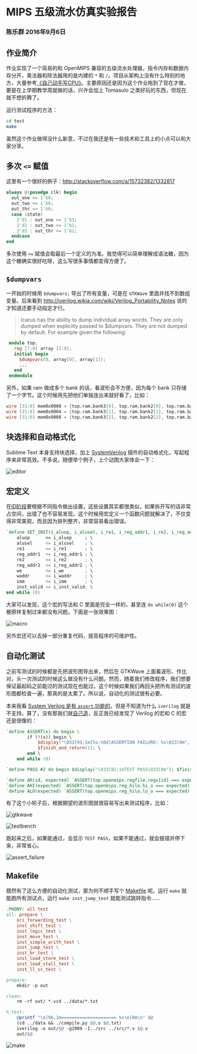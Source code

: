 # MIPS 五级流水仿真实验报告

### 陈乐群 2016年9月6日

## 作业简介

作业实现了一个简易的和 OpenMIPS 兼容的五级流水处理器，指令内存和数据内存分开，乘法器和除法器用的是内建的 `*` 和 `/`。项目从架构上没有什么特别的地方，大量参考[《自己动手写CPU》](http://blog.csdn.net/leishangwen/article/category/5723475)。主要原因还是因为这个作业拖到了现在才做，要是在上学期教学周就做的话，兴许会加上 Tomasulo 之类好玩的东西，但现在就不想折腾了。

运行测试程序的方法：

```bash
cd test
make
```

虽然这个作业做得没什么新意，不过在我还是有一些技术和工具上的小点可以和大家分享。

## 多次 `<=` 赋值

这里有一个很好的例子：<http://stackoverflow.com/a/15732382/1332817>

```verilog
always @(posedge clk) begin
  out_one <= 1'b0;
  out_two <= 1'b0;
  out_thr <= 1'b0;
  case (state)
    2'd1 : out_one <= 1'b1;
    2'd2 : out_two <= 1'b1;
    2'd3 : out_thr <= 1'b1;
  endcase
end
```

多次使用 `<=` 赋值会取最后一个定义的为准。我觉得可以简单理解成语法糖，因为这个糖确实很好吃呀，这么写很多事情都变得方便了。

## `$dumpvars`

一开始的时候用 `$dumpvars;` 导出了所有变量，可是在 `GTKWave` 里面并找不到数组变量。后来看到 <http://iverilog.wikia.com/wiki/Verilog_Portability_Notes> 说的才知道还要手动指定才行。

> Icarus has the ability to dump individual array words. They are only dumped when explicitly passed to $dumpvars.  They are not dumped by default. For example given the following:

```verilog
 module top;
   reg [7:0] array [2:0];
   initial begin
     $dumpvars(0, array[0], array[1]);
     ...
   end
 endmodule
```
 
另外，如果 ram 做成多个 bank 的话，看波形会不方便，因为每个 bank 只存储了一个字节。这个时候用先把他们单独连出来就好看了，比如：

```verilog
wire [31:0] mem0x0000 = {top.ram.bank3[0], top.ram.bank2[0], top.ram.bank1[0], top.ram.bank0[0]};
wire [31:0] mem0x0004 = {top.ram.bank3[1], top.ram.bank2[1], top.ram.bank1[1], top.ram.bank0[1]};
wire [31:0] mem0x0008 = {top.ram.bank3[2], top.ram.bank2[2], top.ram.bank1[2], top.ram.bank0[2]};
```


## 块选择和自动格式化

Sublime Text 本身支持块选择，加上 [SystemVerilog](https://packagecontrol.io/packages/SystemVerilog) 插件的自动格式化，写起程序来非常高效。不多说，随便举个例子，上个动图大家体会一下：

![editor](https://github.com/abcdabcd987/toy-cpu/blob/master/doc/editor.gif?raw=true)

## 宏定义

在[ID阶段](https://github.com/abcdabcd987/toy-cpu/blob/master/src/stage_id.v#L69)要根据不同指令做出设置，这些设置其实都很类似，如果拆开写的话非常占空间，出错了也不容易发现。这个时候用宏定义一个函数问题就解决了，不仅变得非常美观，而且因为排列整齐，非常容易看出错误。

```verilog
`define SET_INST(i_aluop, i_alusel, i_re1, i_reg_addr1, i_re2, i_reg_addr2, i_we, i_waddr, i_imm, i_inst_valid) do begin \
    aluop      <= i_aluop     ; \
    alusel     <= i_alusel    ; \
    re1        <= i_re1       ; \
    reg_addr1  <= i_reg_addr1 ; \
    re2        <= i_re2       ; \
    reg_addr2  <= i_reg_addr2 ; \
    we         <= i_we        ; \
    waddr      <= i_waddr     ; \
    imm        <= i_imm       ; \
    inst_valid <= i_inst_valid; \
end while (0)
```

大家可以发现，这个宏的写法和 C 里面是完全一样的，甚至连 `do while(0)` 这个梗原样复制过来都没有问题。下面是一张效果图：

![macro](https://github.com/abcdabcd987/toy-cpu/blob/master/doc/macro.png?raw=true)

另外宏还可以去掉一部分重复代码，提高程序的可维护性。

## 自动化测试

之前写测试的时候都是先把波形图导出来，然后在 GTKWave 上面看波形、作比对。头一次测试的时候这么做没有什么问题。然而，随着我们修改程序，我们想要保证最起码之前能过的测试现在也能过。这个时候如果我们再回头把所有测试的波形图都检查一遍，那真的是太累了。所以说，自动化的测试很有必要。

本来我看 [System Verilog 是有 `assert` 功能的](https://www.doulos.com/knowhow/sysverilog/tutorial/assertions/)，但是不知道为什么 `iverilog` 就是不支持。算了，没有那我们就[自己造](https://github.com/abcdabcd987/toy-cpu/blob/master/test/assert.v)，反正我已经发现了 Verilog 的宏和 C 的宏还是很像的：

```verilog
`define ASSERT(x) do begin \
        if (!(x)) begin \
            $display("\033[91;1m[%s:%0d]ASSERTION FAILURE: %s\033[0m", `__FILE__, `__LINE__, `"x`"); \
            $finish_and_return(1); \
        end \
    end while (0)

`define PASS #2 do begin $display("\033[92;1mTEST PASS\033[0m"); $finish; end while (0)

`define AR(id, expected) `ASSERT(top.openmips.regfile.regs[id] === expected)
`define AHI(expected) `ASSERT(top.openmips.reg_hilo.hi_o === expected)
`define ALO(expected) `ASSERT(top.openmips.reg_hilo.lo_o === expected)
```

有了这个小轮子后，根据期望的波形图就很容易写出来测试程序，比如：

![gtkwave](https://github.com/abcdabcd987/toy-cpu/blob/master/doc/gtkwave.png?raw=true)

![testbench](https://github.com/abcdabcd987/toy-cpu/blob/master/doc/testbench.png?raw=true)

跑起来之后，如果能通过，会显示 `TEST PASS`，如果不能通过，就会报错并停下来，非常省心。

![assert_failure](https://github.com/abcdabcd987/toy-cpu/blob/master/doc/assert_failure.png?raw=true)

## Makefile

既然有了这么方便的自动化测试，那为何不顺手写个 [Makefile](https://github.com/abcdabcd987/toy-cpu/blob/master/test/Makefile) 呢。运行 `make` 就能跑所有测试点，运行 `make inst_jump_test` 就能测试跳转指令……

```makefile
.PHONY: all test
all: prepare \
	ori_forwarding_test \
	inst_shift_test \
	inst_logic_test \
	inst_move_test \
	inst_simple_arith_test \
	inst_jump_test \
	inst_br_test \
	inst_load_store_test \
	inst_load_stall_test \
	inst_ll_sc_test \

prepare:
	mkdir -p out

clean:
	rm -rf out/ *.vcd ../data/*.txt

%_test:
	@printf "\e[96;1m===================== %s\e[0m\n" $@
	(cd ../data && ./compile.py $@.s $@.txt)
	iverilog -o out/$@ -g2009 -I../src ../src/*.v $@.v
	out/$@

```

![make](https://github.com/abcdabcd987/toy-cpu/blob/master/doc/make.gif?raw=true)


